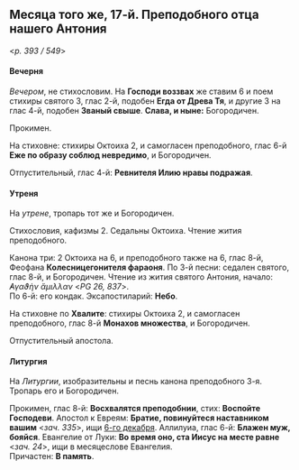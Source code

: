 
## Месяца того же, 17-й. Преподобного отца нашего Антония  

<*p. 393 / 549*>

#### Вечерня

*Вечером*, не стихословим. На **Господи воззвах** же ставим 6 и поем стихиры святого 3, глас 2-й, 
подобен **Егда от Древа Тя**, и другие 3 на глас 4-й, подобен **Званый свыше**. 
**Слава, и ныне:** Богородичен.   

Прокимен. 

На стиховне: стихиры Октоиха 2, и самогласен преподобного, глас 6-й **Еже по образу соблюд невредимо**, 
и Богородичен.  

Отпустительный, глас 4-й: **Ревнителя Илию нравы подражая**. 

#### Утреня

На *утрене*, тропарь тот же и Богородичен. 

Стихословия, кафизмы 2. Седальны Октоиха. Чтение жития преподобного.  

Канона три: 2 Октоиха на 6, и преподобного также на 6, глас 8-й, Феофана **Колесницегонителя фараоня**. 
По 3-й песни: седален святого, глас 8-й, и Богородичен. 
Чтение из жития святого Антония, начало: *̓Αγαϑὴν ἄμιλλαν* <*PG 26, 837*>.    
По 6-й: его кондак.
Эксапостиларий: **Небо**.  

На стиховне по **Хвалите**: стихиры Октоиха 2, и самогласен преподобного, глас 8-й **Монахов множества**, 
и Богородичен. 

Отпустительный апостола. 

#### Литургия

На *Литургии*, изобразительны и песнь канона преподобного 3-я. 
Тропарь его и Богородичен. 

Прокимен, глас 8-й: **Восхвалятся преподобнии**, стих: **Воспойте Господеви**.
Апостол к Евреям: **Братие, повинуйтеся наставником вашим** <*зач. 335*>, 
ищи [6-го декабря](../12_december/12_06_EUR.ru.md). 
Аллилуиа, глас 6-й: **Блажен муж, бояйся**. 
Евангелие от Луки: **Во время оно, ста Иисус на месте равне** <*зач. 24*>, ищи в месяцеслове Евангелия.  
Причастен: **В память**.  
